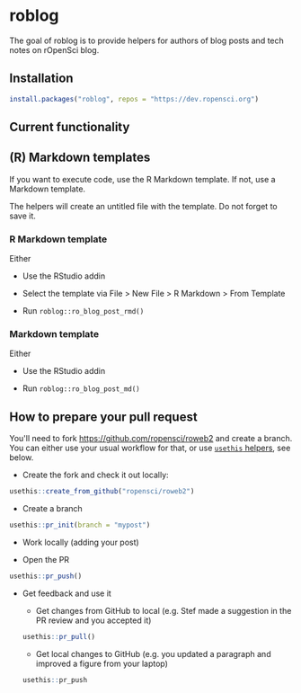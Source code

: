 # roblog

The goal of roblog is to provide helpers for authors of blog posts and tech notes on rOpenSci blog.

## Installation

``` r
install.packages("roblog", repos = "https://dev.ropensci.org")
```

## Current functionality

## (R) Markdown templates

If you want to execute code, use the R Markdown template. If not, use a Markdown template.

The helpers will create an untitled file with the template. Do not forget to save it.

### R Markdown template

Either

* Use the RStudio addin

* Select the template via File > New File > R Markdown > From Template

* Run `roblog::ro_blog_post_rmd()`

### Markdown template

Either

* Use the RStudio addin

* Run `roblog::ro_blog_post_md()`

## How to prepare your pull request

You'll need to fork https://github.com/ropensci/roweb2 and create a branch. You can either use your usual workflow for that, or use [`usethis` helpers](https://usethis.r-lib.org/articles/articles/pr-functions.html), see below.

* Create the fork and check it out locally:

```r
usethis::create_from_github("ropensci/roweb2")
```

* Create a branch

```r
usethis::pr_init(branch = "mypost")
```
* Work locally (adding your post)

* Open the PR

```r
usethis::pr_push()
```
* Get feedback and use it

    * Get changes from GitHub to local (e.g. Stef made a suggestion in the PR review and you accepted it)

    ```r
    usethis::pr_pull()
    ```

    * Get local changes to GitHub (e.g. you updated a paragraph and improved a figure from your laptop)
    
    ```r
    usethis::pr_push
    ```
